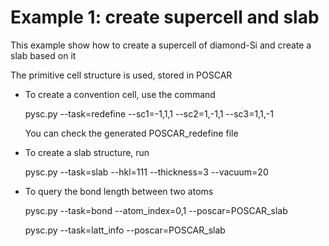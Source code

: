 # Example 1: create supercell and slab

This example show how to create a supercell of diamond-Si
and create a slab based on it

The primitive cell structure is used, stored in POSCAR

* To create a convention cell, use the command

    pysc.py --task=redefine --sc1=-1,1,1 --sc2=1,-1,1 --sc3=1,1,-1

    You can check the generated POSCAR_redefine file 

* To create a slab structure, run

    pysc.py --task=slab --hkl=111 --thickness=3 --vacuum=20

* To query the bond length between two atoms

    pysc.py --task=bond --atom_index=0,1 --poscar=POSCAR_slab

    pysc.py --task=latt_info --poscar=POSCAR_slab
